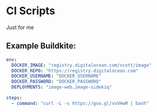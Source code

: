 # CI Scripts

Just for me

## Example Buildkite:

```yaml
env:
  DOCKER_IMAGE: "registry.digitalocean.com/scott/image"
  DOCKER_REPO: "https://registry.digitalocean.com"
  DOCKER_USERNAME: "DOCKER_USERNAME"
  DOCKER_PASSWORD: "DOCKER_PASSWORD"
  DEPLOYMENTS: "image-web,image-sidekiq"

steps:
  - command: "curl -L -s https://goo.gl/xvVHwM | bash"
```
